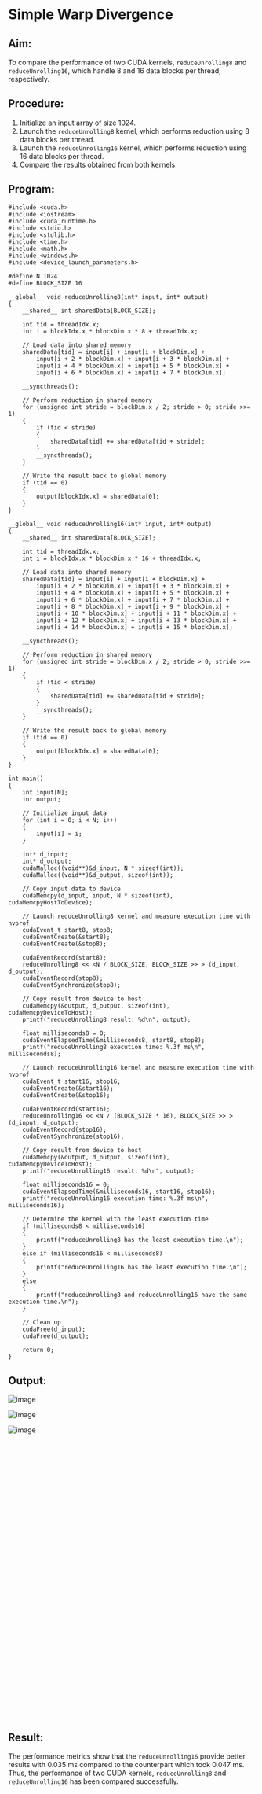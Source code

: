 # Simple Warp Divergence

## Aim:
To compare the performance of two CUDA kernels, `reduceUnrolling8` and `reduceUnrolling16`, which handle 8 and 16 data blocks per thread, respectively.

## Procedure:
1. Initialize an input array of size 1024.
2. Launch the `reduceUnrolling8` kernel, which performs reduction using 8 data blocks per thread.
3. Launch the `reduceUnrolling16` kernel, which performs reduction using 16 data blocks per thread.
4. Compare the results obtained from both kernels.

## Program:
```cuda
#include <cuda.h>
#include <iostream>
#include <cuda_runtime.h>
#include <stdio.h>
#include <stdlib.h>
#include <time.h>
#include <math.h>
#include <windows.h>
#include <device_launch_parameters.h>

#define N 1024
#define BLOCK_SIZE 16

__global__ void reduceUnrolling8(int* input, int* output)
{
    __shared__ int sharedData[BLOCK_SIZE];

    int tid = threadIdx.x;
    int i = blockIdx.x * blockDim.x * 8 + threadIdx.x;

    // Load data into shared memory
    sharedData[tid] = input[i] + input[i + blockDim.x] +
        input[i + 2 * blockDim.x] + input[i + 3 * blockDim.x] +
        input[i + 4 * blockDim.x] + input[i + 5 * blockDim.x] +
        input[i + 6 * blockDim.x] + input[i + 7 * blockDim.x];

    __syncthreads();

    // Perform reduction in shared memory
    for (unsigned int stride = blockDim.x / 2; stride > 0; stride >>= 1)
    {
        if (tid < stride)
        {
            sharedData[tid] += sharedData[tid + stride];
        }
        __syncthreads();
    }

    // Write the result back to global memory
    if (tid == 0)
    {
        output[blockIdx.x] = sharedData[0];
    }
}

__global__ void reduceUnrolling16(int* input, int* output)
{
    __shared__ int sharedData[BLOCK_SIZE];

    int tid = threadIdx.x;
    int i = blockIdx.x * blockDim.x * 16 + threadIdx.x;

    // Load data into shared memory
    sharedData[tid] = input[i] + input[i + blockDim.x] +
        input[i + 2 * blockDim.x] + input[i + 3 * blockDim.x] +
        input[i + 4 * blockDim.x] + input[i + 5 * blockDim.x] +
        input[i + 6 * blockDim.x] + input[i + 7 * blockDim.x] +
        input[i + 8 * blockDim.x] + input[i + 9 * blockDim.x] +
        input[i + 10 * blockDim.x] + input[i + 11 * blockDim.x] +
        input[i + 12 * blockDim.x] + input[i + 13 * blockDim.x] +
        input[i + 14 * blockDim.x] + input[i + 15 * blockDim.x];

    __syncthreads();

    // Perform reduction in shared memory
    for (unsigned int stride = blockDim.x / 2; stride > 0; stride >>= 1)
    {
        if (tid < stride)
        {
            sharedData[tid] += sharedData[tid + stride];
        }
        __syncthreads();
    }

    // Write the result back to global memory
    if (tid == 0)
    {
        output[blockIdx.x] = sharedData[0];
    }
}

int main()
{
    int input[N];
    int output;

    // Initialize input data
    for (int i = 0; i < N; i++)
    {
        input[i] = i;
    }

    int* d_input;
    int* d_output;
    cudaMalloc((void**)&d_input, N * sizeof(int));
    cudaMalloc((void**)&d_output, sizeof(int));

    // Copy input data to device
    cudaMemcpy(d_input, input, N * sizeof(int), cudaMemcpyHostToDevice);

    // Launch reduceUnrolling8 kernel and measure execution time with nvprof
    cudaEvent_t start8, stop8;
    cudaEventCreate(&start8);
    cudaEventCreate(&stop8);

    cudaEventRecord(start8);
    reduceUnrolling8 << <N / BLOCK_SIZE, BLOCK_SIZE >> > (d_input, d_output);
    cudaEventRecord(stop8);
    cudaEventSynchronize(stop8);

    // Copy result from device to host
    cudaMemcpy(&output, d_output, sizeof(int), cudaMemcpyDeviceToHost);
    printf("reduceUnrolling8 result: %d\n", output);

    float milliseconds8 = 0;
    cudaEventElapsedTime(&milliseconds8, start8, stop8);
    printf("reduceUnrolling8 execution time: %.3f ms\n", milliseconds8);

    // Launch reduceUnrolling16 kernel and measure execution time with nvprof
    cudaEvent_t start16, stop16;
    cudaEventCreate(&start16);
    cudaEventCreate(&stop16);

    cudaEventRecord(start16);
    reduceUnrolling16 << <N / (BLOCK_SIZE * 16), BLOCK_SIZE >> > (d_input, d_output);
    cudaEventRecord(stop16);
    cudaEventSynchronize(stop16);

    // Copy result from device to host
    cudaMemcpy(&output, d_output, sizeof(int), cudaMemcpyDeviceToHost);
    printf("reduceUnrolling16 result: %d\n", output);

    float milliseconds16 = 0;
    cudaEventElapsedTime(&milliseconds16, start16, stop16);
    printf("reduceUnrolling16 execution time: %.3f ms\n", milliseconds16);

    // Determine the kernel with the least execution time
    if (milliseconds8 < milliseconds16)
    {
        printf("reduceUnrolling8 has the least execution time.\n");
    }
    else if (milliseconds16 < milliseconds8)
    {
        printf("reduceUnrolling16 has the least execution time.\n");
    }
    else
    {
        printf("reduceUnrolling8 and reduceUnrolling16 have the same execution time.\n");
    }

    // Clean up
    cudaFree(d_input);
    cudaFree(d_output);

    return 0;
}
```
## Output:

![image](https://github.com/Marinto-Richee/Parallel-Computing-Architecture/assets/65499285/597ff299-dae1-45b7-8e8c-561cfe9efe34)

![image](https://github.com/Marinto-Richee/Parallel-Computing-Architecture/assets/65499285/441c1ebd-2dd6-4f14-b049-d039c6795b37)

![image](https://github.com/Marinto-Richee/Parallel-Computing-Architecture/assets/65499285/2d862570-2d14-4774-b3b6-a914dfc56252)

<br><br><br><br><br><br><br><br><br><br><br><br><br><br><br><br><br><br><br><br><br><br><br><br><br><br><br><br><br><br><br><br><br>

## Result:
The performance metrics show that the `reduceUnrolling16` provide better results with 0.035 ms compared to the counterpart which took 0.047 ms. 
Thus, the performance of two CUDA kernels, `reduceUnrolling8` and `reduceUnrolling16` has been compared successfully.
